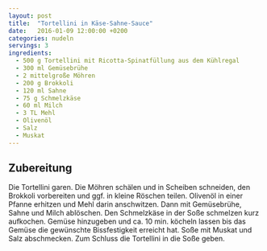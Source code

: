 ```yaml
---
layout: post
title:  "Tortellini in Käse-Sahne-Sauce"
date:   2016-01-09 12:00:00 +0200
categories: nudeln
servings: 3
ingredients:
  - 500 g Tortellini mit Ricotta-Spinatfüllung aus dem Kühlregal
  - 300 ml Gemüsebrühe
  - 2 mittelgroße Möhren
  - 200 g Brokkoli
  - 120 ml Sahne
  - 75 g Schmelzkäse
  - 60 ml Milch
  - 3 TL Mehl
  - Olivenöl
  - Salz
  - Muskat
---
```


## Zubereitung

Die Tortellini garen. Die Möhren schälen und in Scheiben schneiden, den Brokkoli vorbereiten und ggf. in kleine Röschen teilen.
Olivenöl in einer Pfanne erhitzen und Mehl darin anschwitzen. Dann mit Gemüsebrühe, Sahne und Milch ablöschen.
Den Schmelzkäse in der Soße schmelzen kurz aufkochen. Gemüse hinzugeben und ca. 10 min. köcheln lassen bis das Gemüse die gewünschte Bissfestigkeit erreicht hat.
Soße mit Muskat und Salz abschmecken.
Zum Schluss die Tortellini in die Soße geben.
